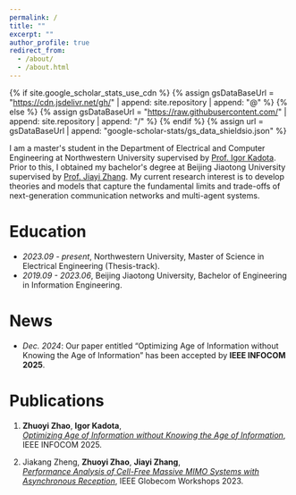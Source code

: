 ```yaml
---
permalink: /
title: ""
excerpt: ""
author_profile: true
redirect_from: 
  - /about/
  - /about.html
---
```


{% if site.google_scholar_stats_use_cdn %}
{% assign gsDataBaseUrl = "https://cdn.jsdelivr.net/gh/" | append: site.repository | append: "@" %}
{% else %}
{% assign gsDataBaseUrl = "https://raw.githubusercontent.com/" | append: site.repository | append: "/" %}
{% endif %}
{% assign url = gsDataBaseUrl | append: "google-scholar-stats/gs_data_shieldsio.json" %}

<span class='anchor' id='about-me'></span>

I am a master's student in the Department of Electrical and Computer Engineering at Northwestern University supervised by [Prof. Igor Kadota](https://sites.northwestern.edu/kadota/). Prior to this, I obtained my bachelor's degree at Beijing Jiaotong University supervised by [Prof. Jiayi Zhang](https://sites.google.com/site/jiayizhang8650/). My current research interest is to develop theories and models that capture the fundamental limits and trade-offs of next-generation communication networks and multi-agent systems.

# Education
- *2023.09 - present*, Northwestern University, Master of Science in Electrical Engineering (Thesis-track). 
- *2019.09 - 2023.06*, Beijing Jiaotong University, Bachelor of Engineering in Information Engineering. 

# News
- *Dec. 2024*: Our paper entitled “Optimizing Age of Information without Knowing the Age of Information” has been accepted by **IEEE INFOCOM 2025**.

# Publications 

1. **Zhuoyi Zhao**, **Igor Kadota**,  
   *[Optimizing Age of Information without Knowing the Age of Information](https://arxiv.org/pdf/2501.06688)*, IEEE INFOCOM 2025.

2. Jiakang Zheng, **Zhuoyi Zhao**, **Jiayi Zhang**,  
   *[Performance Analysis of Cell-Free Massive MIMO Systems with Asynchronous Reception](https://arxiv.org/pdf/2210.08869)*, IEEE Globecom Workshops 2023.
